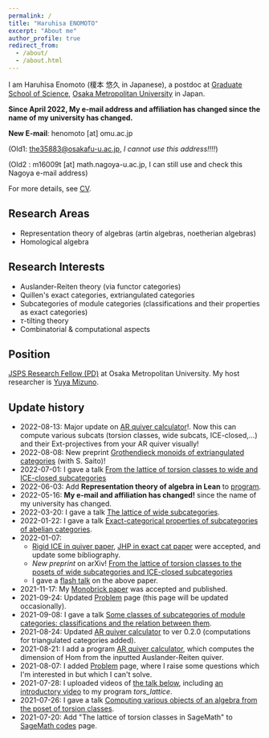 ```yaml
---
permalink: /
title: "Haruhisa ENOMOTO"
excerpt: "About me"
author_profile: true
redirect_from:
  - /about/
  - /about.html
---
```


I am Haruhisa Enomoto (榎本 悠久 in Japanese), a postdoc at
[Graduate School of Science](https://www.omu.ac.jp/sci/en/),
[Osaka Metropolitan University](https://www.omu.ac.jp/en/) in Japan.


**Since April 2022, My e-mail address and affiliation has changed since the name of my university has changed.**

**New E-mail**:
henomoto [at] omu.ac.jp

(Old1: the35883@osakafu-u.ac.jp,
*I cannot use this address!!!!*)

(Old2 : m16009t [at] math.nagoya-u.ac.jp,
I can still use and check this Nagoya e-mail address)

For more details, see [CV](/cv/).

## Research Areas
- Representation theory of algebras (artin algebras, noetherian algebras)
- Homological algebra

## Research Interests
- Auslander-Reiten theory (via functor categories)
- Quillen's exact categories, extriangulated categories
- Subcategories of module categories (classifications and their properties as exact categories)
- $\tau$-tilting theory
- Combinatorial & computational aspects

## Position
[JSPS Research Fellow (PD)](https://www.jsps.go.jp/english/e-pd/) at Osaka Metropolitan University. My host researcher is [Yuya Mizuno](https://researchmap.jp/y-mizuno?lang=en).

## Update history
- 2022-08-13: Major update on [AR quiver calculator](/codes/)!. Now this can compute various subcats (torsion classes, wide subcats, ICE-closed,...) and their Ext-projectives from your AR quiver visually!
- 2022-08-08: New preprint [Grothendieck monoids of extriangulated categories](/papers/et-monoid/) (with S. Saito)!
- 2022-07-01: I gave a talk [From the lattice of torsion classes to wide and ICE-closed subcategories](/talks/2022-07-01/) 
- 2022-06-03: Add **Representation theory of algebra in Lean** to [program](/codes/).
- 2022-05-16: **My e-mail and affiliation has changed!** since the name of my university has changed.
- 2022-03-20: I gave a talk [The lattice of wide subcategories](/talks/2022-03-20/).
- 2022-01-22: I gave a talk [Exact-categorical properties of subcategories of abelian categories](/talks/2022-01-18).
- 2022-01-07:
  - [Rigid ICE in quiver paper](/papers/rigidICE/), [JHP in exact cat paper](/papers/JHP/) were accepted, and update some bibliography.
  - *New preprint* on arXiv! [From the lattice of torsion classes to the posets of wide subcategories and ICE-closed subcategories](/papers/from-tors/)
  - I gave a [flash talk](/talks/2022-01-04/) on the above paper.
- 2021-11-17: My [Monobrick paper](/papers/mbrick/) was accepted and published.
- 2021-09-24: Updated [Problem](/problems/) page (this page will be updated occasionally).
- 2021-09-08: I gave a talk [Some classes of subcategories of module categories: classifications and the relation between them](/talks/2021-09-08/).
- 2021-08-24: Updated [AR quiver calculator](/codes/) to ver 0.2.0 (computations for triangulated categories added).
- 2021-08-21: I add a program [AR quiver calculator](/codes/), which computes the dimension of Hom from the inputted Auslander-Reiten quiver.
- 2021-08-07: I added [Problem](/problems/) page, where I raise some questions which I'm interested in but which I can't solve.
- 2021-07-28: I uploaded videos of [the talk below](/talks/2021-07-26/), including [an introductory video](https://www.youtube.com/watch?v=2-y1a-_zEEA) to my program *tors_lattice*.
- 2021-07-26: I gave a talk [Computing various objects of an algebra from the poset of torsion classes](/talks/2021-07-26/).
- 2021-07-20: Add "The lattice of torsion classes in SageMath" to [SageMath codes](/codes/) page.
